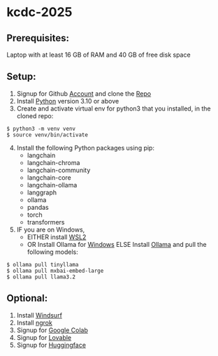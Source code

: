 # kcdc-2025

## Prerequisites: 
Laptop with at least 16 GB of RAM and 40 GB of free disk space

## Setup:
1. Signup for Github [Account](https://github.com) and clone the [Repo](https://github.com/shanko/kcdc-2025)
2. Install [Python](https://python.org) version 3.10 or above 
3. Create and activate virtual env for python3 that you installed, in the cloned repo:
```
$ python3 -m venv venv
$ source venv/bin/activate
```
4. Install the following Python packages using pip:
   - langchain 
   - langchain-chroma
   - langchain-community
   - langchain-core
   - langchain-ollama
   - langgraph
   - ollama
   - pandas
   - torch
   - transformers 
5. IF you are on Windows, 
   - EITHER install [WSL2](https://learn.microsoft.com/en-us/windows/wsl/install)
   - OR Install Ollama for [Windows](https://github.com/ollama/ollama/blob/main/docs/windows.md)
   ELSE Install [Ollama](https://ollama.com) and pull the following models:

```
$ ollama pull tinyllama
$ ollama pull mxbai-embed-large
$ ollama pull llama3.2
```

## Optional:
1. Install [Windsurf](https://windsurf.com)
2. Install [ngrok](https://ngrok.com/downloads/mac-os)
3. Signup for [Google Colab](https://colab.research.google.com)
4. Signup for [Lovable](https://lovable.dev)
5. Signup for [Huggingface](https://huggingface.co)
